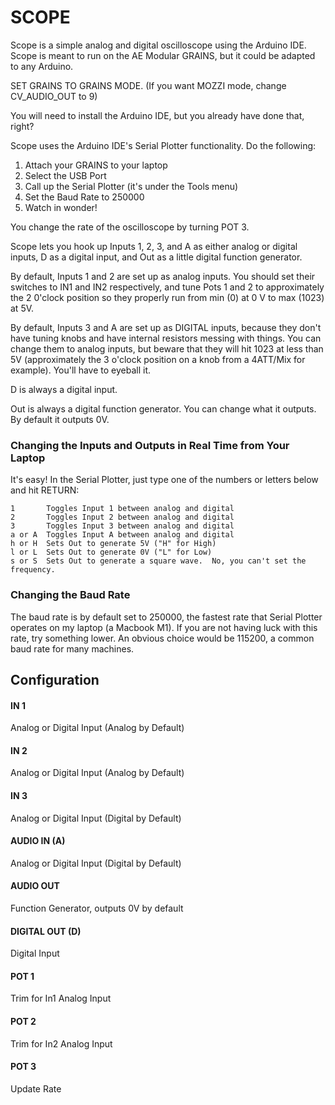 # SCOPE

Scope is a simple analog and digital oscilloscope using the Arduino IDE.   Scope is meant to run on the AE Modular GRAINS, but it could be adapted to any Arduino.

SET GRAINS TO GRAINS MODE.  (If you want MOZZI mode, change CV_AUDIO_OUT to 9)

You will need to install the Arduino IDE, but you already have done that, right?

Scope uses the Arduino IDE's Serial Plotter functionality.  Do the following:

1. Attach your GRAINS to your laptop
2. Select the USB Port
3. Call up the Serial Plotter (it's under the Tools menu)
4. Set the Baud Rate to 250000
5. Watch in wonder!

You change the rate of the oscilloscope by turning POT 3.  

Scope lets you hook up Inputs 1, 2, 3, and A as either analog or digital inputs, D as a digital input, and Out as a little digital function generator.

By default, Inputs 1 and 2 are set up as analog inputs.  You should set their switches to IN1 and IN2 respectively, and tune Pots 1 and 2 to approximately the 2 0'clock position so they properly run from min (0) at 0 V to max (1023) at 5V.

By default, Inputs 3 and A are set up as DIGITAL inputs, because they don't have tuning knobs and have internal resistors messing with things. You can change them to analog inputs, but beware that they will hit 1023 at less than 5V (approximately the 3 o'clock position on a knob from a 4ATT/Mix for example). You'll have to eyeball it.

D is always a digital input.

Out is always a digital function generator.  You can change what it outputs.  By default it outputs 0V.

### Changing the Inputs and Outputs in Real Time from Your Laptop

It's easy!  In the Serial Plotter, just type one of the numbers or letters below and hit RETURN:

    1       Toggles Input 1 between analog and digital
    2       Toggles Input 2 between analog and digital
    3       Toggles Input 3 between analog and digital
    a or A  Toggles Input A between analog and digital
    h or H  Sets Out to generate 5V ("H" for High)
    l or L  Sets Out to generate 0V ("L" for Low)
    s or S  Sets Out to generate a square wave.  No, you can't set the frequency.

### Changing the Baud Rate

The baud rate is by default set to 250000, the fastest rate that Serial Plotter operates on my laptop (a Macbook M1).  If you are not having luck with this rate, try something lower. An obvious choice would be 115200, a common baud rate for many machines.

## Configuration

#### IN 1
Analog or Digital Input (Analog by Default)
#### IN 2
Analog or Digital Input (Analog by Default)
#### IN 3
Analog or Digital Input (Digital by Default)
#### AUDIO IN (A)
Analog or Digital Input (Digital by Default)
#### AUDIO OUT
Function Generator, outputs 0V by default
#### DIGITAL OUT (D) 
Digital Input
#### POT 1
Trim for In1 Analog Input
#### POT 2
Trim for In2 Analog Input
#### POT 3
Update Rate



